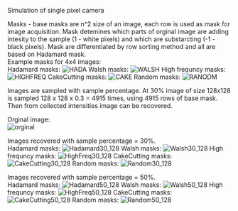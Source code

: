 Simulation of single pixel camera  
  
Masks - base masks are n^2 size of an image, each row is used as mask for image acquisition. Mask detemines which parts of orginal image are adding intesity to the sample (1 - white pixels) and which are substarcting (-1 - black pixels). Mask are differentiated by row sorting method and all are based on Hadamard mask.  
Example masks for 4x4 images:  
Hadamard masks:
![HADA](https://github.com/Jakub-Czerniak/Single-Pixel-Camera-Simulation/assets/62241802/b9352a32-a272-4150-a1c7-8eef3b43b8f7)
Walsh masks:
![WALSH](https://github.com/Jakub-Czerniak/Single-Pixel-Camera-Simulation/assets/62241802/63241d25-34a4-43e8-a0fe-03d6aed72dc0)
High frequncy masks:
![HIGHFREQ](https://github.com/Jakub-Czerniak/Single-Pixel-Camera-Simulation/assets/62241802/14adcb6b-fb96-4743-9478-31681adfb5d4)
CakeCutting masks:
![CAKE](https://github.com/Jakub-Czerniak/Single-Pixel-Camera-Simulation/assets/62241802/e80d0bb1-dbe4-4dd9-add1-c056f3bd0bb6)
Random masks:
![RANODM](https://github.com/Jakub-Czerniak/Single-Pixel-Camera-Simulation/assets/62241802/ec7ccfda-1aec-4934-b4a4-225989b9f6f2)  
  
Images are sampled with sample percentage. At 30% image of size 128x128 is sampled 128 x 128 x 0.3 = 4915 times, using 4915 rows of base mask. Then from collected intensities image can be recovered.  
  
Orginal image:   
![orginal](https://github.com/Jakub-Czerniak/Single-Pixel-Camera-Simulation/assets/62241802/157f5c1e-0791-4b13-b56b-ee3a8c568069)  
  
Images recovered with sample percentage = 30%.  
Hadamard masks:
![Hadamard30_128](https://github.com/Jakub-Czerniak/Single-Pixel-Camera-Simulation/assets/62241802/8f8582f2-560f-4ee7-8060-a2d0bfd26a57)
Walsh masks:
![Walsh30_128](https://github.com/Jakub-Czerniak/Single-Pixel-Camera-Simulation/assets/62241802/91d3e391-596f-4340-bba3-a76eaec960e8)
High frequncy masks:
![HighFreq30_128](https://github.com/Jakub-Czerniak/Single-Pixel-Camera-Simulation/assets/62241802/e708771c-44bb-43b8-af26-d77b97e9a29f)
CakeCutting masks:
![CakeCutting30_128](https://github.com/Jakub-Czerniak/Single-Pixel-Camera-Simulation/assets/62241802/a08e96bc-ebd5-4855-92e5-953f43b9cce2)
Random masks:
![Random30_128](https://github.com/Jakub-Czerniak/Single-Pixel-Camera-Simulation/assets/62241802/0cb5d53a-1e14-4e62-8489-a62ba19f5977)
  
Images recovered with sample percentage = 50%.  
Hadamard masks:
![Hadamard50_128](https://github.com/Jakub-Czerniak/Single-Pixel-Camera-Simulation/assets/62241802/04ce021a-6464-4152-a0d4-53661cc94409)
Walsh masks:
![Walsh50_128](https://github.com/Jakub-Czerniak/Single-Pixel-Camera-Simulation/assets/62241802/10b41769-e8ca-49c3-b48f-e04e4944fdd9)
High frequncy masks:
![HighFreq50_128](https://github.com/Jakub-Czerniak/Single-Pixel-Camera-Simulation/assets/62241802/f7cc5650-e196-4634-83af-0a40146c3209)
CakeCutting masks:
![CakeCutting50_128](https://github.com/Jakub-Czerniak/Single-Pixel-Camera-Simulation/assets/62241802/d9b566fe-411c-44f5-a68d-94b761c53c0e)
Random masks:
![Random50_128](https://github.com/Jakub-Czerniak/Single-Pixel-Camera-Simulation/assets/62241802/6ef7ba4b-aa12-48ac-b260-305792fdd300)
